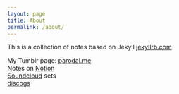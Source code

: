 ```yaml
---
layout: page
title: About
permalink: /about/
---
```


This is a collection of notes based on Jekyll [jekyllrb.com](https://jekyllrb.com/)

My Tumblr page: [parodal.me](https://parodal.me)              
Notes on [Notion](https://parodal.notion.site/ee6fa47a49b94d6da300add536f11d7c?v=2b5ac44451ed480a8a4b36913d99e711)        
[Soundcloud](https://soundcloud.com/p4r0d5/sets) sets            
[discogs](https://www.discogs.com/user/p4r0d5/collection?header=1)